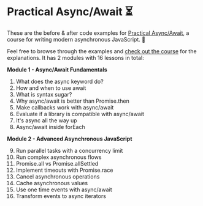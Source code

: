 # Practical Async/Await ⏳

These are the before & after code examples for [Practical Async/Await](https://maximorlov.com/practical-async-await/), a course for writing modern asynchronous JavaScript. 🚀

Feel free to browse through the examples and [check out the course](https://maximorlov.com/practical-async-await/) for the explanations. It has 2 modules with 16 lessons in total:

**Module 1 - Async/Await Fundamentals**

1. What does the async keyword do?
2. How and when to use await
3. What is syntax sugar?
4. Why async/await is better than Promise.then
5. Make callbacks work with async/await
6. Evaluate if a library is compatible with async/await
7. It's async all the way up
8. Async/await inside forEach

**Module 2 - Advanced Asynchronous JavaScript**

9. Run parallel tasks with a concurrency limit
10. Run complex asynchronous flows
11. Promise.all vs Promise.allSettled
12. Implement timeouts with Promise.race
13. Cancel asynchronous operations
14. Cache asynchronous values
15. Use one time events with async/await
16. Transform events to async iterators
